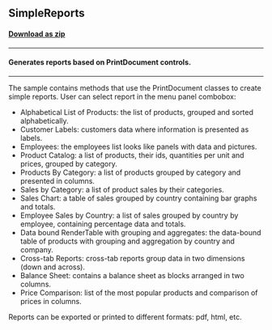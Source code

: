 ## SimpleReports
#### [Download as zip](https://grapecity.github.io/DownGit/#/home?url=https://github.com/GrapeCity/ComponentOne-WinForms-Samples/tree/master/NetFramework\PrintDocument\SimpleReports)
____
#### Generates reports based on PrintDocument controls.
____
The sample contains methods that use the PrintDocument classes to create simple reports.
User can select report in the menu panel combobox:

 * Alphabetical List of Products: the list of products, grouped and sorted alphabetically.
 * Customer Labels: customers data where information is presented as labels.
 * Employees: the employees list looks like panels with data and pictures.
 * Product Catalog: a list of products, their ids, quantities per unit and prices, grouped by category.
 * Products By Category: a list of products grouped by category and presented in columns.
 * Sales by Category: a list of product sales by their categories.
 * Sales Chart: a table of sales grouped by country containing bar graphs and totals.
 * Employee Sales by Country: a list of sales grouped by country by employee, containing percentage data and totals.
 * Data bound RenderTable with grouping and aggregates: the data-bound table of products with grouping and aggregation by country and company.
 * Cross-tab Reports: cross-tab reports group data in two dimensions (down and across).
 * Balance Sheet: contains a balance sheet as blocks arranged in two columns.
 * Price Comparison: list of the most popular products and comparison of prices in columns.

Reports can be exported or printed to different formats: pdf, html, etc.
